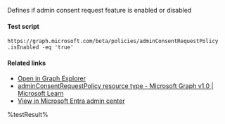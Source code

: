 Defines if admin consent request feature is enabled or disabled



#### Test script
```
https://graph.microsoft.com/beta/policies/adminConsentRequestPolicy
.isEnabled -eq 'true'
```

#### Related links

- [Open in Graph Explorer](https://developer.microsoft.com/en-us/graph/graph-explorer?request=policies/adminConsentRequestPolicy&method=GET&version=beta&GraphUrl=https://graph.microsoft.com)
- [adminConsentRequestPolicy resource type - Microsoft Graph v1.0 | Microsoft Learn](https://learn.microsoft.com/en-us/graph/api/resources/adminconsentrequestpolicy)
- [View in Microsoft Entra admin center](https://entra.microsoft.com/#view/Microsoft_AAD_IAM/ConsentPoliciesMenuBlade/~/AdminConsentSettings)

<!--- Results --->
%testResult%
